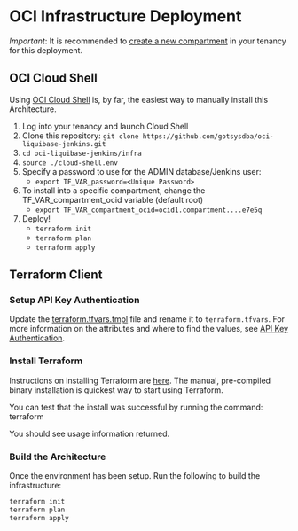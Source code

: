 # OCI Infrastructure Deployment

_Important_: It is recommended to [create a new compartment](https://docs.oracle.com/en/cloud/paas/integration-cloud/oracle-integration-oci/creating-oci-compartment.html) in your tenancy for this deployment.

## OCI Cloud Shell

Using [OCI Cloud Shell](https://docs.oracle.com/en-us/iaas/Content/API/Concepts/cloudshellintro.htm) is, by far, the easiest way to manually install this Architecture.

1. Log into your tenancy and launch Cloud Shell
2. Clone this repository: `git clone https://github.com/gotsysdba/oci-liquibase-jenkins.git`
3. `cd oci-liquibase-jenkins/infra`
4. `source ./cloud-shell.env`
5. Specify a password to use for the ADMIN database/Jenkins user:
   - `export TF_VAR_password=<Unique Password>`
6. To install into a specific compartment, change the TF_VAR_compartment_ocid variable (default root)
   - `export TF_VAR_compartment_ocid=ocid1.compartment....e7e5q`
7. Deploy!
   - `terraform init`
   - `terraform plan`
   - `terraform apply`

## Terraform Client

### Setup API Key Authentication

Update the [terraform.tfvars.tmpl](terraform.tfvars.tmpl) file and rename it to `terraform.tfvars`.  For more information on the attributes and where to find the values, see [API Key Authentication](https://docs.oracle.com/en-us/iaas/Content/API/SDKDocs/terraformproviderconfiguration.htm#APIKeyAuth).

### Install Terraform

Instructions on installing Terraform are [here](https://www.terraform.io/intro/getting-started/install.html).  The manual, pre-compiled binary installation is quickest way to start using Terraform.

You can test that the install was successful by running the command:
    terraform

You should see usage information returned.

### Build the Architecture

Once the environment has been setup.  Run the following to build the infrastructure:

```bash
terraform init
terraform plan
terraform apply
```
